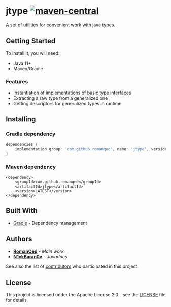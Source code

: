 # jtype [![maven-central](https://img.shields.io/maven-central/v/com.github.romanqed/jtype?color=blue)](https://repo1.maven.org/maven2/com/github/romanqed/jtype)

A set of utilities for convenient work with java types.

## Getting Started

To install it, you will need:

* Java 11+
* Maven/Gradle

### Features

* Instantiation of implementations of basic type interfaces
* Extracting a raw type from a generalized one
* Getting descriptors for generalized types in runtime

## Installing

### Gradle dependency

```Groovy
dependencies {
    implementation group: 'com.github.romanqed', name: 'jtype', version: 'LATEST'
}
```

### Maven dependency

```
<dependency>
    <groupId>com.github.romanqed</groupId>
    <artifactId>jtype</artifactId>
    <version>LATEST</version>
</dependency>
```

## Built With

* [Gradle](https://gradle.org) - Dependency management

## Authors

* **[RomanQed](https://github.com/RomanQed)** - *Main work*
* **[N1ckBaran0v](https://github.com/N1ckBaran0v)** - *Javadocs*

See also the list of [contributors](https://github.com/RomanQed/jtype/contributors)
who participated in this project.

## License

This project is licensed under the Apache License 2.0 - see the [LICENSE](LICENSE) file for details
